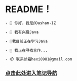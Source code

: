 # README！

```txt
- 👋 你好，我是@Dashan-IZ
```

```txt
- 👀 我有兴趣Java
```

```txt
- 🌱我目前正在学习Java
```

```txt
- 💞️ 我正在寻找合作...
```

```txt
- 📫 联系邮箱hexi8981@gmail.com
```

### [点击此处进入笔记导航](https://github.com/Dashan-IZ/Notes/tree/master/Markdown)
